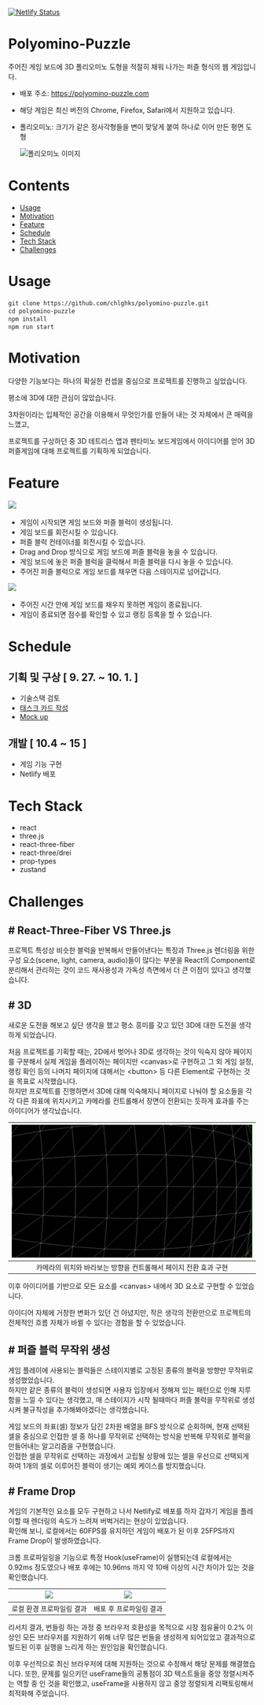 [![Netlify Status](https://api.netlify.com/api/v1/badges/1723e51f-2245-4975-8e23-a2fe14067921/deploy-status)](https://app.netlify.com/sites/polyomino-puzzle/deploys)

# Polyomino-Puzzle

주어진 게임 보드에 3D 폴리오미노 도형을 적절히 채워 나가는 퍼즐 형식의 웹 게임입니다.

- 배포 주소: <https://polyomino-puzzle.com>

- 해당 게임은 최신 버전의 Chrome, Firefox, Safari에서 지원하고 있습니다.

- 폴리오미노: 크기가 같은 정사각형들을 변이 맞닿게 붙여 하나로 이어 만든 평면 도형

  <image src="./readme-assets/polyomino.png" width="250px" height="150px" title="폴리오미노 이미지" alt="폴리오미노 이미지"/>

# Contents

- [Usage](#usage)
- [Motivation](#motivation)
- [Feature](#feature)
- [Schedule](#schedule)
- [Tech Stack](#tech-stack)
- [Challenges](#challenges)

# Usage

```
git clone https://github.com/chlghks/polyomino-puzzle.git
cd polyomino-puzzle
npm install
npm run start
```

# Motivation

다양한 기능보다는 하나의 확실한 컨셉을 중심으로 프로젝트를 진행하고 싶었습니다.

평소에 3D에 대한 관심이 많았습니다.

3차원이라는 입체적인 공간을 이용해서 무엇인가를 만들어 내는 것 자체에서 큰 매력을 느꼈고,

프로젝트를 구상하던 중 3D 테트리스 앱과 펜타미노 보드게임에서 아이디어를 얻어 3D 퍼즐게임에 대해 프로젝트를 기획하게 되었습니다.

# Feature

<image src="./readme-assets/gamePlay.gif"/>

- 게임이 시작되면 게임 보드와 퍼즐 블럭이 생성됩니다.
- 게임 보드를 회전시킬 수 있습니다.
- 퍼즐 블럭 컨테이너를 회전시킬 수 있습니다.
- Drag and Drop 방식으로 게임 보드에 퍼즐 블럭을 놓을 수 있습니다.
- 게임 보드에 놓은 퍼즐 블럭을 클릭해서 퍼즐 블럭을 다시 놓을 수 있습니다.
- 주어진 퍼즐 블럭으로 게임 보드를 채우면 다음 스테이지로 넘어갑니다.

<image src="./readme-assets/gameEnd.gif"/>

- 주어진 시간 안에 게임 보드를 채우지 못하면 게임이 종료됩니다.
- 게임이 종료되면 점수를 확인할 수 있고 랭킹 등록을 할 수 있습니다.

# Schedule

## 기획 및 구상 [ 9. 27. ~ 10. 1. ]

- 기술스택 검토
- [태스크 카드 작성](https://melon-dresser-15e.notion.site/a026bdda54a54a8894d5a8e70b606488?v=09fb8d07f35d4d4eb182e68f500217a4)
- [Mock up](https://www.figma.com/file/dfAIi0VLO0VdZB6ulAIQYs?embed_host=notion&kind=&node-id=0%3A1&viewer=1)

## 개발 [ 10.4 ~ 15 ]

- 게임 기능 구현
- Netlify 배포

# Tech Stack

- react
- three.js
- react-three-fiber
- react-three/drei
- prop-types
- zustand

# Challenges

## # React-Three-Fiber VS Three.js

프로젝트 특성상 비슷한 블럭을 반복해서 만들어낸다는 특징과 Three.js 렌더링을 위한 구성 요소(scene, light, camera, audio)들이 많다는 부분을 React의 Component로 분리해서 관리하는 것이 코드 재사용성과 가독성 측면에서 더 큰 이점이 있다고 생각했습니다.

## # 3D

새로운 도전을 해보고 싶단 생각을 했고 평소 흥미를 갖고 있던 3D에 대한 도전을 생각하게 되었습니다.

처음 프로젝트를 기획할 때는, 2D에서 벗어나 3D로 생각하는 것이 익숙지 않아 페이지를 구분해서 실제 게임을 플레이하는 페이지만 \<canvas>로 구현하고 그 외 게임 설정, 랭킹 확인 등의 나머지 페이지에 대해서는 \<button> 등 다른 Element로 구현하는 것을 목표로 시작했습니다.  
하지만 프로젝트를 진행하면서 3D에 대해 익숙해지니 페이지로 나눠야 할 요소들을 각각 다른 좌표에 위치시키고 카메라를 컨트롤해서 장면이 전환되는 듯하게 효과를 주는 아이디어가 생각났습니다.  

| ![scene](readme-assets/scene.gif) |
|:---:|
| 카메라의 위치와 바라보는 방향을 컨트롤해서 페이지 전환 효과 구현 |

이후 아이디어를 기반으로 모든 요소를 \<canvas> 내에서 3D 요소로 구현할 수 있었습니다.

아이디어 자체에 거창한 변화가 있던 건 아녔지만, 작은 생각의 전환만으로 프로젝트의 전체적인 흐름 자체가 바뀔 수 있다는 경험을 할 수 있었습니다.

## # 퍼즐 블럭 무작위 생성

게임 플레이에 사용되는 블럭들은 스테이지별로 고정된 종류의 블럭을 방향만 무작위로 생성했었습니다.  
하지만 같은 종류의 블럭이 생성되면 사용자 입장에서 정해져 있는 패턴으로 인해 지루함을 느낄 수 있다는 생각했고, 매 스테이지가 시작 될때마다 퍼즐 블럭을 무작위로 생성시켜 불규칙성을 추가해봐야겠다는 생각했습니다.

게임 보드의 좌표(셀) 정보가 담긴 2차원 배열을 BFS 방식으로 순회하며, 현재 선택된 셀을 중심으로 인접한 셀 중 하나를 무작위로 선택하는 방식을 반복해 무작위로 블럭을 만들어내는 알고리즘을 구현했습니다.  
인접한 셀을 무작위로 선택하는 과정에서 고립될 상황에 있는 셀을 우선으로 선택되게 하여 1개의 셀로 이루어진 블럭이 생기는 예외 케이스를 방지했습니다.

## # Frame Drop

게임의 기본적인 요소를 모두 구현하고 나서 Netlify로 배포를 하자 갑자기 게임을 플레이할 때 렌더링의 속도가 느려져 버벅거리는 현상이 있었습니다.  
확인해 보니, 로컬에서는 60FPS를 유지하던 게임이 배포가 된 이후 25FPS까지 Frame Drop이 발생하였습니다.  

크롬 프로파일링을 기능으로 특정 Hook(useFrame)이 실행되는데 로컬에서는 0.92ms 정도였으나 배포 후에는 10.96ms 까지 약 10배 이상의 시간 차이가 있는 것을 확인했습니다.

| <image src="./readme-assets/localProfiling.png"/> | <image src="./readme-assets/deployProfiling.png" /> |
|:---:|:---:|
| 로컬 환경 프로파일링 결과 | 배포 후 프로파일링 결과 |

리서치 결과, 번들링 하는 과정 중 브라우저 호환성을 목적으로 시장 점유율이 0.2% 이상인 모든 브라우저를 지원하기 위해 너무 많은 번들을 생성하게 되어있었고 결과적으로 빌드된 이후 실행을 느리게 하는 원인임을 확인했습니다.

이후 우선적으로 최신 브라우저에 대해 지원하는 것으로 수정해서 해당 문제를 해결했습니다.
또한, 문제를 일으키던 useFrame들의 공통점이 3D 텍스트들을 중앙 정렬시켜주는 역할 중 인 것을 확인했고, useFrame을 사용하지 않고 중앙 정렬되게 리팩토링해서 최적화해 주었습니다.
